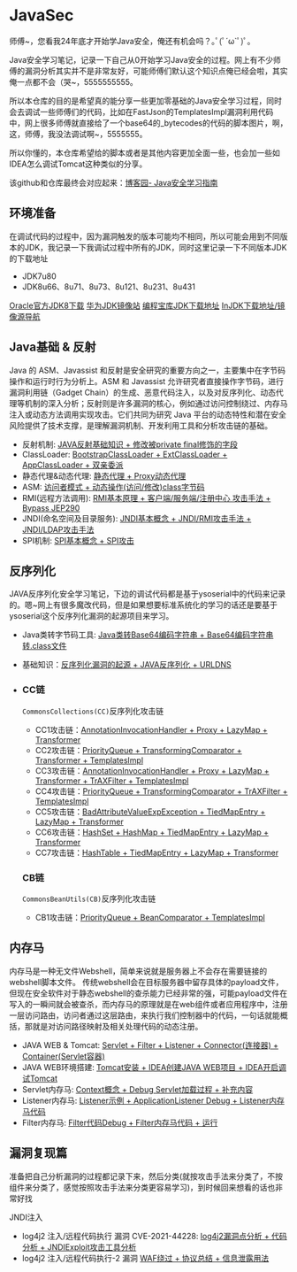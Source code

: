 # JavaSec
师傅~，您看我24年底才开始学Java安全，俺还有机会吗？｡ﾟ(ﾟ´ω`ﾟ)ﾟ｡

Java安全学习笔记，记录一下自己从0开始学习Java安全的过程。网上有不少师傅的漏洞分析其实并不是非常友好，可能师傅们默认这个知识点俺已经会啦，其实俺一点都不会（哭~，5555555555。

所以本仓库的目的是希望真的能分享一些更加零基础的Java安全学习过程，同时会去调试一些师傅们的代码，比如在FastJson的TemplatesImpl漏洞利用代码中，网上很多师傅就直接给了一个base64的_bytecodes的代码的脚本图片，啊，这，师傅，我没法调试啊~，5555555。

所以你懂的，本仓库希望给的脚本或者是其他内容更加全面一些，也会加一些如IDEA怎么调试Tomcat这种类似的分享。

该github和仓库最终会对应起来：[博客园- Java安全学习指南](https://www.cnblogs.com/erosion2020/p/18558523)

## 环境准备

在调试代码的过程中，因为漏洞触发的版本可能均不相同，所以可能会用到不同版本的JDK，我记录一下我调试过程中所有的JDK，同时这里记录一下不同版本JDK的下载地址

- JDK7u80
- JDK8u66、8u71、8u73、8u121、8u231、8u431

[Oracle官方JDK8下载](https://www.oracle.com/cn/java/technologies/javase/javase8-archive-downloads.html)
[华为JDK镜像站](https://repo.huaweicloud.com/java/jdk/)
[编程宝库JDK下载地址](http://www.codebaoku.com/jdk/jdk-oracle-jdk1-8.html)
[InJDK下载地址/镜像源导航](https://injdk.cn/)

## Java基础 & 反射

Java 的 ASM、Javassist 和反射是安全研究的重要方向之一，主要集中在字节码操作和运行时行为分析上。ASM 和 Javassist 允许研究者直接操作字节码，进行漏洞利用链（Gadget Chain）的生成、恶意代码注入，以及对反序列化、动态代理等机制的深入分析；反射则是许多漏洞的核心，例如通过访问控制绕过、内存马注入或动态方法调用实现攻击。它们共同为研究 Java 平台的动态特性和潜在安全风险提供了技术支撑，是理解漏洞机制、开发利用工具和分析攻击链的基础。

- 反射机制: [JAVA反射基础知识 + 修改被private final修饰的字段](https://www.cnblogs.com/erosion2020/p/18559481)
- ClassLoader: [BootstrapClassLoader + ExtClassLoader + AppClassLoader + 双亲委派](https://www.cnblogs.com/erosion2020/p/18560806)
- 静态代理&动态代理: [静态代理 + Proxy动态代理](https://www.cnblogs.com/erosion2020/p/18561350)
- ASM: [访问者模式 + 动态操作(访问/修改)class字节码](https://www.cnblogs.com/erosion2020/p/18561454)
- RMI(远程方法调用): [RMI基本原理 + 客户端/服务端/注册中心 攻击手法 + Bypass JEP290](https://www.cnblogs.com/erosion2020/p/18568890)
- JNDI(命名空间及目录服务): [JNDI基本概念 + JNDI/RMI攻击手法 + JNDI/LDAP攻击手法](https://www.cnblogs.com/erosion2020/p/18561646)
- SPI机制: [SPI基本概念 + SPI攻击](https://www.cnblogs.com/erosion2020/p/18571153)

## 反序列化

JAVA反序列化安全学习笔记，下边的调试代码都是基于ysoserial中的代码来记录的。嗯~网上有很多魔改代码，但是如果想要标准系统化的学习的话还是要基于ysoserial这个反序列化漏洞的起源项目来学习。

- Java类转字节码工具: [Java类转Base64编码字符串 + Base64编码字符串转.class文件](https://www.cnblogs.com/erosion2020/p/18595215)

- 基础知识：[反序列化漏洞的起源 + JAVA反序列化 + URLDNS](https://www.cnblogs.com/erosion2020/p/18553335)

- ### CC链

  `CommonsCollections(CC)`反序列化攻击链

  - CC1攻击链：[AnnotationInvocationHandler + Proxy + LazyMap + Transformer](https://www.cnblogs.com/erosion2020/p/18553568)
  - CC2攻击链：[PriorityQueue + TransformingComparator + Transformer + TemplatesImpl](https://www.cnblogs.com/erosion2020/p/18553815)
  - CC3攻击链：[AnnotationInvocationHandler + Proxy + LazyMap + Transformer + TrAXFilter + TemplatesImpl](https://www.cnblogs.com/erosion2020/p/18554451)
  - CC4攻击链：[PriorityQueue + TransformingComparator + TrAXFilter + TemplatesImpl](https://www.cnblogs.com/erosion2020/p/18554783)
  - CC5攻击链：[BadAttributeValueExpException + TiedMapEntry + LazyMap + Transformer](https://www.cnblogs.com/erosion2020/p/18555069)
  - CC6攻击链：[HashSet + HashMap + TiedMapEntry + LazyMap + Transformer](https://www.cnblogs.com/erosion2020/p/18555609)
  - CC7攻击链：[HashTable + TiedMapEntry + LazyMap + Transformer](https://www.cnblogs.com/erosion2020/p/18555705)

  ### CB链

  `CommonsBeanUtils(CB)`反序列化攻击链

  - CB1攻击链：[PriorityQueue + BeanComparator + TemplatesImpl](https://www.cnblogs.com/erosion2020/p/18556800)

## 内存马

内存马是一种无文件Webshell，简单来说就是服务器上不会存在需要链接的webshell脚本文件。 传统webshell会在目标服务器中留存具体的payload文件，但现在安全软件对于静态webshell的查杀能力已经非常的强，可能payload文件在写入的一瞬间就会被查杀，而内存马的原理就是在web组件或者应用程序中，注册一层访问路由，访问者通过这层路由，来执行我们控制器中的代码，一句话就能概括，那就是对访问路径映射及相关处理代码的动态注册。

- JAVA WEB & Tomcat: [Servlet + Filter + Listener + Connector(连接器) + Container(Servlet容器)](https://www.cnblogs.com/erosion2020/p/18573756)
- JAVA WEB环境搭建: [Tomcat安装 + IDEA创建JAVA WEB项目 + IDEA开启调试Tomcat](https://www.cnblogs.com/erosion2020/p/18574152)
- Servlet内存马: [Context概念 + Debug Servlet加载过程 + 补充内容](https://www.cnblogs.com/erosion2020/p/18575039)
- Listener内存马: [Listener示例 + ApplicationListener Debug + Listener内存马代码](https://www.cnblogs.com/erosion2020/p/18575391)
- Filter内存马: [Filter代码Debug + Filter内存马代码 + 运行](https://www.cnblogs.com/erosion2020/p/18577056)

## 漏洞复现篇

准备把自己分析漏洞的过程都记录下来，然后分类(就按攻击手法来分类了，不按组件来分类了，感觉按照攻击手法来分类更容易学习)，到时候回来想看的话也非常好找

JNDI注入

- log4j2 注入/远程代码执行 漏洞 CVE-2021-44228: [log4j2漏洞点分析 + 代码分析 + JNDIExploit攻击工具分析](https://www.cnblogs.com/erosion2020/p/18583981)
- log4j2 注入/远程代码执行-2 漏洞 [WAF绕过 + 协议总结 + 信息泄露用法](https://www.cnblogs.com/erosion2020/p/18584933)
